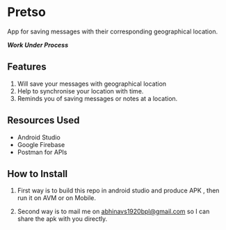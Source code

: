 # Pretso
App for saving messages with their corresponding geographical location.

***Work Under Process***

## Features 

1. Will save your messages with geographical location 
2. Help to synchronise your location with time.
3. Reminds you of saving messages or notes at a location.

## Resources Used 
* Android Studio 
* Google Firebase 
* Postman for APIs

## How to Install

1. First way is to build this repo in android studio and produce APK , then run it on AVM or on Mobile.

2. Second way is to mail me on abhinavs1920bpl@gmail.com so I can share the apk with you directly.
